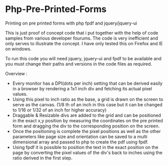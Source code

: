 Php-Pre-Printed-Forms
=====================

Printing on pre printed forms with php fpdf and jquery/jquery-ui

This is just proof of concept code that i put together with the help of code samples from various developer fourums. 
The code is very inefficient and only serves to illustrate the concept. 
I have only tested this on Firefox and IE on windows. 

To run this code you will need jquery, jquery-ui and fpdf to be available and you must change their paths and versions in the code files as required. 


Overview : 

* Every monitor has a DPI(dots per inch) setting that can be derived easily in a browser by rendering a 1x1 inch div and fetching its actual pixel values. 
* Using this pixel to inch ratio as the base, a grid is drawn on the screen to serve as the canvas. 
    (1/8 th of an inch in this case but it can be changed to 1/16 or 1/32 of an inch for higher accuracy)
* Draggable & Resizable divs are added to the grid and can be positioned in the exact x,y position by measuring the coordinates on the pre printed form and dragging the div to the corresponding position on the screen. 
* Once the positioning is complete the pixel positions as well as the other parameters like page size and orientation can be saved to a multi dimensional array and passed to php to create the pdf using fpdf. 
* Using fpdf it is possible to position the text in the exact position on the page by converting the pixel values of the div's back to inches using the ratio derived in the first step.
















